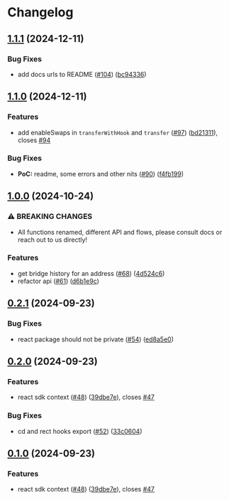 # Changelog

## [1.1.1](https://github.com/ChainSafe/sprinter-ts/compare/sprinter-react-v1.1.0...sprinter-react-v1.1.1) (2024-12-11)


### Bug Fixes

* add docs urls to README ([#104](https://github.com/ChainSafe/sprinter-ts/issues/104)) ([bc94336](https://github.com/ChainSafe/sprinter-ts/commit/bc943369b89c860ef7a255da4102ef27f7dc57b4))

## [1.1.0](https://github.com/ChainSafe/sprinter-ts/compare/sprinter-react-v1.0.0...sprinter-react-v1.1.0) (2024-12-11)


### Features

* add enableSwaps in `transferWithHook` and `transfer` ([#97](https://github.com/ChainSafe/sprinter-ts/issues/97)) ([bd21311](https://github.com/ChainSafe/sprinter-ts/commit/bd213119b2eb8f41d574cbf2fd81d63296d08816)), closes [#94](https://github.com/ChainSafe/sprinter-ts/issues/94)


### Bug Fixes

* **PoC:** readme, some errors and other nits ([#90](https://github.com/ChainSafe/sprinter-ts/issues/90)) ([f4fb199](https://github.com/ChainSafe/sprinter-ts/commit/f4fb1996b4d42db90f3c96b5869971f21cdc973e))

## [1.0.0](https://github.com/ChainSafe/sprinter-ts/compare/sprinter-react-v0.2.1...sprinter-react-v1.0.0) (2024-10-24)


### ⚠ BREAKING CHANGES

* All functions renamed, different API and flows, please consult docs or reach out to us directly!

### Features

* get bridge history for an address ([#68](https://github.com/ChainSafe/sprinter-ts/issues/68)) ([4d524c6](https://github.com/ChainSafe/sprinter-ts/commit/4d524c668393f33c7c200a81f75cab87a3114e9d))
* refactor api ([#61](https://github.com/ChainSafe/sprinter-ts/issues/61)) ([d6b1e9c](https://github.com/ChainSafe/sprinter-ts/commit/d6b1e9caa9c4bf91442b119c19e8b7904a3f9af9))

## [0.2.1](https://github.com/ChainSafe/sprinter-ts/compare/sprinter-react-v0.2.0...sprinter-react-v0.2.1) (2024-09-23)


### Bug Fixes

* react package should not be private ([#54](https://github.com/ChainSafe/sprinter-ts/issues/54)) ([ed8a5e0](https://github.com/ChainSafe/sprinter-ts/commit/ed8a5e011661e0e18e0b50d360bb16406692d3da))

## [0.2.0](https://github.com/ChainSafe/sprinter-ts/compare/sprinter-react-v0.1.0...sprinter-react-v0.2.0) (2024-09-23)


### Features

* react sdk context ([#48](https://github.com/ChainSafe/sprinter-ts/issues/48)) ([39dbe7e](https://github.com/ChainSafe/sprinter-ts/commit/39dbe7e3cf2d1ec66f386b978a43c93208451f6e)), closes [#47](https://github.com/ChainSafe/sprinter-ts/issues/47)


### Bug Fixes

* cd and rect hooks export ([#52](https://github.com/ChainSafe/sprinter-ts/issues/52)) ([33c0604](https://github.com/ChainSafe/sprinter-ts/commit/33c06042a798bd68c8d902ba141a4d02fd4fc23e))

## [0.1.0](https://github.com/ChainSafe/sprinter-ts/compare/sprinter-react-v0.0.1...sprinter-react-v0.1.0) (2024-09-23)


### Features

* react sdk context ([#48](https://github.com/ChainSafe/sprinter-ts/issues/48)) ([39dbe7e](https://github.com/ChainSafe/sprinter-ts/commit/39dbe7e3cf2d1ec66f386b978a43c93208451f6e)), closes [#47](https://github.com/ChainSafe/sprinter-ts/issues/47)
